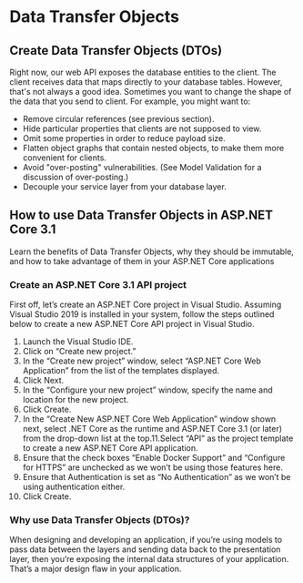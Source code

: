 # Data Transfer Objects

## Create Data Transfer Objects (DTOs)
Right now, our web API exposes the database entities to the client. The client receives data that maps directly to your database tables. However, that's not always a good idea. Sometimes you want to change the shape of the data that you send to client. For example, you might want to:

- Remove circular references (see previous section).
- Hide particular properties that clients are not supposed to view.
- Omit some properties in order to reduce payload size.
- Flatten object graphs that contain nested objects, to make them more convenient for clients.
- Avoid "over-posting" vulnerabilities. (See Model Validation for a discussion of over-posting.)
- Decouple your service layer from your database layer.


## How to use Data Transfer Objects in ASP.NET Core 3.1
Learn the benefits of Data Transfer Objects, why they should be immutable, and how to take advantage of them in your ASP.NET Core applications


###  Create an ASP.NET Core 3.1 API project
First off, let’s create an ASP.NET Core project in Visual Studio. Assuming Visual Studio 2019 is installed in your system, follow the steps outlined below to create a new ASP.NET Core API project in Visual Studio.

1. Launch the Visual Studio IDE.
2. Click on “Create new project.”
3. In the “Create new project” window, select “ASP.NET Core Web Application” from the list of the templates displayed.
4. Click Next. 
5. In the “Configure your new project” window, specify the name and location for the new project.
6. Click Create. 
7. In the “Create New ASP.NET Core Web Application” window shown next, select .NET Core as the runtime and ASP.NET Core 3.1 (or later) from    the drop-down list at the top.11.Select “API” as the project template to create a new ASP.NET Core API application. 
8. Ensure that the check boxes “Enable Docker Support” and “Configure for HTTPS” are unchecked as we won’t be using those features here.
9. Ensure that Authentication is set as “No Authentication” as we won’t be using authentication either.
10. Click Create. 



### Why use Data Transfer Objects (DTOs)?
When designing and developing an application, if you’re using models to pass data between the layers and sending data back to the presentation layer, then you’re exposing the internal data structures of your application. That’s a major design flaw in your application.